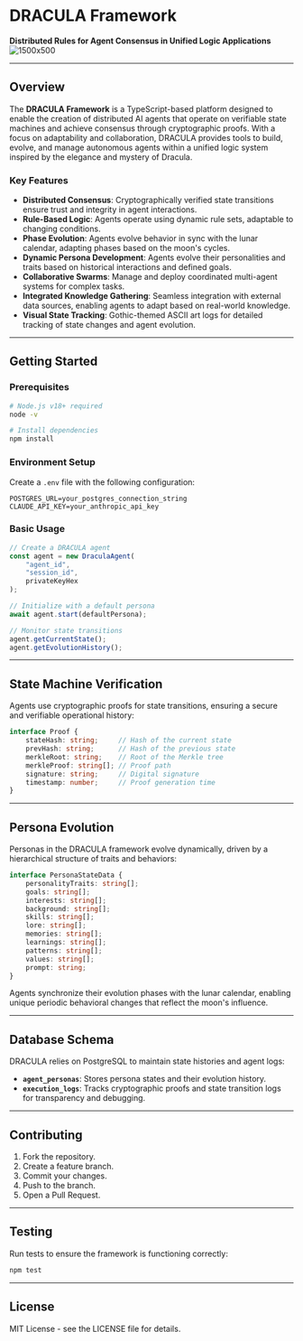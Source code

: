 # DRACULA Framework

**Distributed Rules for Agent Consensus in Unified Logic Applications**
![1500x500](https://github.com/user-attachments/assets/eb0d0e40-ae5c-4068-95dd-49d325dd294f)


---

## Overview

The **DRACULA Framework** is a TypeScript-based platform designed to enable the creation of distributed AI agents that operate on verifiable state machines and achieve consensus through cryptographic proofs. With a focus on adaptability and collaboration, DRACULA provides tools to build, evolve, and manage autonomous agents within a unified logic system inspired by the elegance and mystery of Dracula.

### Key Features

- **Distributed Consensus**: Cryptographically verified state transitions ensure trust and integrity in agent interactions.
- **Rule-Based Logic**: Agents operate using dynamic rule sets, adaptable to changing conditions.
- **Phase Evolution**: Agents evolve behavior in sync with the lunar calendar, adapting phases based on the moon's cycles.
- **Dynamic Persona Development**: Agents evolve their personalities and traits based on historical interactions and defined goals.
- **Collaborative Swarms**: Manage and deploy coordinated multi-agent systems for complex tasks.
- **Integrated Knowledge Gathering**: Seamless integration with external data sources, enabling agents to adapt based on real-world knowledge.
- **Visual State Tracking**: Gothic-themed ASCII art logs for detailed tracking of state changes and agent evolution.

---

## Getting Started

### Prerequisites

```bash
# Node.js v18+ required
node -v

# Install dependencies
npm install
```

### Environment Setup

Create a `.env` file with the following configuration:

```env
POSTGRES_URL=your_postgres_connection_string
CLAUDE_API_KEY=your_anthropic_api_key
```

### Basic Usage

```typescript
// Create a DRACULA agent
const agent = new DraculaAgent(
    "agent_id",
    "session_id",
    privateKeyHex
);

// Initialize with a default persona
await agent.start(defaultPersona);

// Monitor state transitions
agent.getCurrentState();
agent.getEvolutionHistory();
```

---

## State Machine Verification

Agents use cryptographic proofs for state transitions, ensuring a secure and verifiable operational history:

```typescript
interface Proof {
    stateHash: string;     // Hash of the current state
    prevHash: string;      // Hash of the previous state
    merkleRoot: string;    // Root of the Merkle tree
    merkleProof: string[]; // Proof path
    signature: string;     // Digital signature
    timestamp: number;     // Proof generation time
}
```

---

## Persona Evolution

Personas in the DRACULA framework evolve dynamically, driven by a hierarchical structure of traits and behaviors:

```typescript
interface PersonaStateData {
    personalityTraits: string[];
    goals: string[];
    interests: string[];
    background: string[];
    skills: string[];
    lore: string[];
    memories: string[];
    learnings: string[];
    patterns: string[];
    values: string[];
    prompt: string;
}
```

Agents synchronize their evolution phases with the lunar calendar, enabling unique periodic behavioral changes that reflect the moon's influence.

---

## Database Schema

DRACULA relies on PostgreSQL to maintain state histories and agent logs:

- **`agent_personas`**: Stores persona states and their evolution history.
- **`execution_logs`**: Tracks cryptographic proofs and state transition logs for transparency and debugging.

---

## Contributing

1. Fork the repository.
2. Create a feature branch.
3. Commit your changes.
4. Push to the branch.
5. Open a Pull Request.

---

## Testing

Run tests to ensure the framework is functioning correctly:

```bash
npm test
```

---

## License

MIT License - see the LICENSE file for details.
